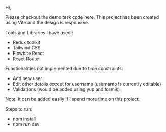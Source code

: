 Hi,

Please checkout the demo task code here. This project has been created using Vite and the design is responsive.

Tools and Libraries I have used :

- Redux toolkit
- Tailwind CSS
- Flowbite React
- React Router

Functionalities not implemented due to time constraints:

- Add new user
- Edit other details except for username (username is currently editable)
- Validations (would be added using yup and formik)

Note: It can be added easily if I spend more time on this project.

Steps to run:

- npm install
- npm run dev
